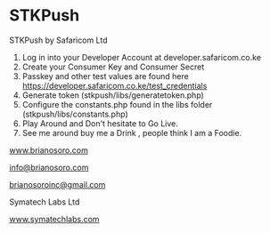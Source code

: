 # STKPush
STKPush by Safaricom Ltd

1. Log in into your Developer Account at developer.safaricom.co.ke
2. Create your Consumer Key and Consumer Secret
3. Passkey and other test values are found here https://developer.safaricom.co.ke/test_credentials 
4. Generate token (stkpush/libs/generatetoken.php)
5. Configure the constants.php found in the libs folder (stkpush/libs/constants.php)
6. Play Around and Don't hesitate to Go Live. 
7. See me around buy me a Drink , people think I am a Foodie.


www.brianosoro.com

info@brianosoro.com

brianosoroinc@gmail.com

Symatech Labs Ltd

www.symatechlabs.com
